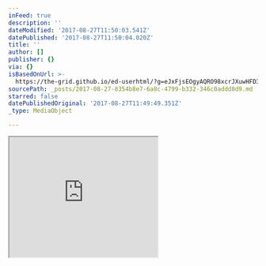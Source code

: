 ```yaml
---
inFeed: true
description: ''
dateModified: '2017-08-27T11:50:03.541Z'
datePublished: '2017-08-27T11:50:04.020Z'
title: ''
author: []
publisher: {}
via: {}
isBasedOnUrl: >-
  https://the-grid.github.io/ed-userhtml/?g=eJxFjsEOgyAQRO98xcrJXuwHFD30RxqkkFKRJbBoTOO_F422c5p9mZ2MSLQ43Ymkog3UMZO9Iose-qjlgJnqC3wYFFkD9Wz9E-eGMEDVwnEl7cwZ2vQPNQ6V3Nta4BSXd3qctc2LRn7bf1a2MnE9BhSzD2LC-pAJaAm65X0mQs8BvXJWDQX81nGYpMslc98QFAZowEQ56op3X3CxSiY
sourcePath: _posts/2017-08-27-8354b8e7-6a8c-4799-b332-346c0addd8d9.md
starred: false
datePublishedOriginal: '2017-08-27T11:49:49.351Z'
_type: MediaObject

---
```

<iframe src="https://the-grid.github.io/ed-userhtml/?g=eJxFjsEOgyAQRO98xcrJXuwHFD30RxqkkFKRJbBoTOO_F422c5p9mZ2MSLQ43Ymkog3UMZO9Iose-qjlgJnqC3wYFFkD9Wz9E-eGMEDVwnEl7cwZ2vQPNQ6V3Nta4BSXd3qctc2LRn7bf1a2MnE9BhSzD2LC-pAJaAm65X0mQs8BvXJWDQX81nGYpMslc98QFAZowEQ56op3X3CxSiY" height="244" style=""></iframe>